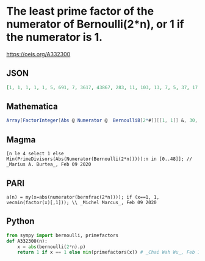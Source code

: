 # The least prime factor of the numerator of Bernoulli\(2\*n\), or 1 if the numerator is 1\.
https://oeis.org/A332300
## JSON
```JSON
[1, 1, 1, 1, 1, 5, 691, 7, 3617, 43867, 283, 11, 103, 13, 7, 5, 37, 17, 26315271553053477373, 19, 137616929, 1520097643918070802691, 11, 23, 653, 5, 13, 39409, 7, 29, 2003, 31, 1226592271, 11, 17, 5, 3112655297839, 37, 19, 13, 631, 41, 233, 43, 11, 5, 23, 47, 7823741903]
```
## Mathematica
```Mathematica
Array[FactorInteger[Abs @ Numerator @  BernoulliB[2*#]][[1, 1]] &, 30, 0]
```
## Magma
```Magma
[n le 4 select 1 else Min(PrimeDivisors(Abs(Numerator(Bernoulli(2*n))))):n in [0..48]]; // _Marius A. Burtea_, Feb 09 2020
```
## PARI
```PARI
a(n) = my(x=abs(numerator(bernfrac(2*n)))); if (x==1, 1, vecmin(factor(x)[,1])); \\ _Michel Marcus_, Feb 09 2020
```
## Python
```Python
from sympy import bernoulli, primefactors
def A332300(n):
    x = abs(bernoulli(2*n).p)
    return 1 if x == 1 else min(primefactors(x)) # _Chai Wah Wu_, Feb 10 2020
```
